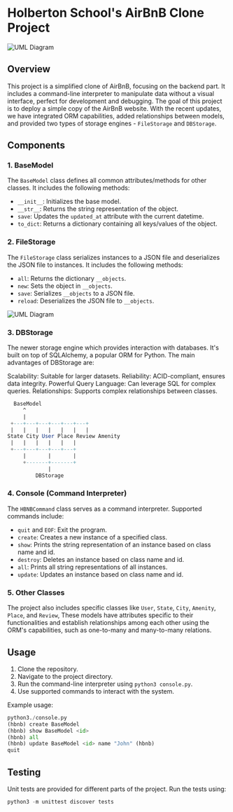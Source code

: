 
# Holberton School's AirBnB Clone Project
![UML Diagram](http://www.plantuml.com/plantuml/dpng/ZPA_JiCm4CRtF8N7H2WRCogjX6008IfcwneVhT4bBlQbLGMyEqxFZOAHQBFO_drVxi_Piy3WkM-fQ0X2K7C8-EWCaleiLFok0lkoxwsvhfGrWWmmicrHDHxZrcZWJEYtvfUWTGoZTLcfkDfkdKB33ijAzkoqiGr7nx0KtwcSEqkuPETXZQcWMY8ehT-YfhV06-73Vv6wrJis72Gg4AM8SkvmNqP3zJU_Ht9WukcK-Nx-D5-ujeNEd3AJ3QoEAgRunkcFtd89VXqgjNAEHYwp4MM4OUFs6J8OsBj3He4e8p9IWMEHhm5zgkwXsw2tFBd1qRLaO3nlMrW-d7VTjjXTP7mcQ2x8-e8xY_l_VDCtuEfweatlQ50cpk8uchh-kfduPH0P7DhEMMeonz9I1gM1dCwmCtrBFm00)
## Overview

This project is a simplified clone of AirBnB, focusing on the backend part. It includes a command-line interpreter to manipulate data without a visual interface, perfect for development and debugging. The goal of this project is to deploy a simple copy of the AirBnB website. With the recent updates, we have integrated ORM capabilities, added relationships between models, and provided two types of storage engines - `FileStorage` and `DBStorage`.

## Components

### 1. BaseModel

The `BaseModel` class defines all common attributes/methods for other classes. It includes the following methods:

-   `__init__`: Initializes the base model.
-   `__str__`: Returns the string representation of the object.
-   `save`: Updates the `updated_at` attribute with the current datetime.
-   `to_dict`: Returns a dictionary containing all keys/values of the object.

### 2. FileStorage

The `FileStorage` class serializes instances to a JSON file and deserializes the JSON file to instances. It includes the following methods:

-   `all`: Returns the dictionary `__objects`.
-   `new`: Sets the object in `__objects`.
-   `save`: Serializes `__objects` to a JSON file.
-   `reload`: Deserializes the JSON file to `__objects`.

![UML Diagram](http://www.plantuml.com/plantuml/dpng/ZP9DIyGm48Rl-HKvAkWVy23h1nu4Fx1uNiRsLI9fiYIpNVJNwn1jExL8Rk6Tvnc6p6moK-9zxysE4hlMxIYmlQICkzX1fpVEe-6Ow0qglsqUxgMcmkUCf8A6YJLovVX31HSzmZ9xzDHgxGc3my6OsJZsz7oQsPxPDe4ODhwyesKpLWIRMGAIzpRWSFID7kkEIpJJyDlHShJRRNddXJN-XYX8ZhpxX0YIcn1bh05ftlnaxZG_3h6BmPYnycUU3bDxeQh_mxwcsAygihDgkYoq7fTjrzFb5Eg5SYVrU3cYV_ZrJKtUDRBQr0QXs_V-2m00)


### 3. DBStorage

The newer storage engine which provides interaction with databases. It's built on top of SQLAlchemy, a popular ORM for Python. The main advantages of DBStorage are:

Scalability: Suitable for larger datasets.
Reliability: ACID-compliant, ensures data integrity.
Powerful Query Language: Can leverage SQL for complex queries.
Relationships: Supports complex relationships between classes.


 ```sql
   BaseModel
      ^
      |
  +---+---+---+---+---+---+
  |   |   |   |   |   |   |
State City User Place Review Amenity
  |   |   |   |   |   |
  +---+---+---+---+---+
      |       |       |
      +-------+-------+
              |
          DBStorage

 ```



### 4. Console (Command Interpreter)

The `HBNBCommand` class serves as a command interpreter. Supported commands include:

-   `quit` and `EOF`: Exit the program.
-   `create`: Creates a new instance of a specified class.
-   `show`: Prints the string representation of an instance based on class name and id.
-   `destroy`: Deletes an instance based on class name and id.
-   `all`: Prints all string representations of all instances.
-   `update`: Updates an instance based on class name and id.

### 5. Other Classes

The project also includes specific classes like `User`, `State`, `City`, `Amenity`, `Place`, and `Review`, These models have attributes specific to their functionalities and establish relationships among each other using the ORM's capabilities, such as one-to-many and many-to-many relations.


## Usage

1.  Clone the repository.
2.  Navigate to the project directory.
3.  Run the command-line interpreter using `python3 console.py`.
4.  Use supported commands to interact with the system.

Example usage:

 ```python
 python3./console.py
 (hbnb) create BaseModel
 (hbnb) show BaseModel <id>
 (hbnb) all
 (hbnb) update BaseModel <id> name "John" (hbnb)
 quit
 ```


 ## Testing

Unit tests are provided for different parts of the project. Run the tests using:
```python
python3 -m unittest discover tests
```


